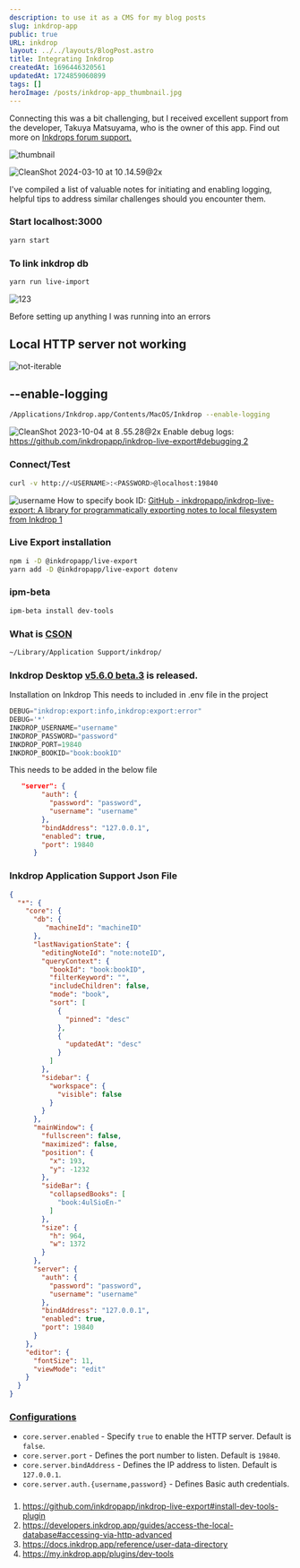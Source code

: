 ```yaml
---
description: to use it as a CMS for my blog posts
slug: inkdrop-app
public: true
URL: inkdrop
layout: ../../layouts/BlogPost.astro
title: Integrating Inkdrop
createdAt: 1696446320561
updatedAt: 1724859060899
tags: []
heroImage: /posts/inkdrop-app_thumbnail.jpg
---
```


Connecting this was a bit challenging, but I received excellent support from the developer, Takuya Matsuyama, who is the owner of this app. Find out more on [Inkdrops forum support.](https://forum.inkdrop.app/t/impossible-to-connect-live-export/4147/3)

![thumbnail](/posts/inkdrop-app_thumbnail.png)

![CleanShot 2024-03-10 at 10 .14.59@2x](/posts/inkdrop-app_clean-shot-2024-03-10-at-10-14-59-2-x.jpg)


I've compiled a list of valuable notes for initiating and enabling logging, helpful tips to address similar challenges should you encounter them.

### Start localhost:3000
```zsh
yarn start 
```

### To link inkdrop db
```zsh
yarn run live-import
```

![123](/posts/inkdrop-app_123.gif)


Before setting up anything I was running into an errors

## Local HTTP server not working
![not-iterable](/posts/inkdrop-app_not-iterable.png)

## --enable-logging 
```zsh
/Applications/Inkdrop.app/Contents/MacOS/Inkdrop --enable-logging
```

![CleanShot 2023-10-04 at 8 .55.28@2x](/posts/inkdrop-app_clean-shot-2023-10-04-at-8-55-28-2-x.png)
Enable debug logs: [https://github.com/inkdropapp/inkdrop-live-export#debugging 2](https://github.com/inkdropapp/inkdrop-live-export#debugging)


### Connect/Test
```zsh
curl -v http://<USERNAME>:<PASSWORD>@localhost:19840
```

![username](/posts/inkdrop-app_username.png)
How to specify book ID: [GitHub - inkdropapp/inkdrop-live-export: A library for programmatically exporting notes to local filesystem from Inkdrop 1](https://github.com/inkdropapp/inkdrop-live-export#install-dev-tools-plugin)


### Live Export installation
```zsh
npm i -D @inkdropapp/live-export
yarn add -D @inkdropapp/live-export dotenv
```

### ipm-beta
```zsh
ipm-beta install dev-tools
```

### What is [CSON](https://github.com/bevry/cson#what-is-cson)
```zsh
~/Library/Application Support/inkdrop/
```

### Inkdrop Desktop [v5.6.0 beta.3](https://forum.inkdrop.app/t/inkdrop-desktop-v5-6-0-beta-3/4195) is released.


Installation on Inkdrop
This needs to included in .env file in the project

```js
DEBUG="inkdrop:export:info,inkdrop:export:error"
DEBUG='*'
INKDROP_USERNAME="username"
INKDROP_PASSWORD="password"
INKDROP_PORT=19840
INKDROP_BOOKID="book:bookID"
```

This needs to be added in the below file
```json
   "server": {
        "auth": {
          "password": "password",
          "username": "username"
        },
        "bindAddress": "127.0.0.1",
        "enabled": true,
        "port": 19840
      }
```

### Inkdrop Application Support Json File
```json
{
  "*": {
    "core": {
      "db": {
         "machineId": "machineID"
      },
      "lastNavigationState": {
        "editingNoteId": "note:noteID",
        "queryContext": {
          "bookId": "book:bookID",
          "filterKeyword": "",
          "includeChildren": false,
          "mode": "book",
          "sort": [
            {
              "pinned": "desc"
            },
            {
              "updatedAt": "desc"
            }
          ]
        },
        "sidebar": {
          "workspace": {
            "visible": false
          }
        }
      },
      "mainWindow": {
        "fullscreen": false,
        "maximized": false,
        "position": {
          "x": 193,
          "y": -1232
        },
        "sideBar": {
          "collapsedBooks": [
            "book:4ulSioEn-"
          ]
        },
        "size": {
          "h": 964,
          "w": 1372
        }
      },
      "server": {
        "auth": {
          "password": "password",
          "username": "username"
        },
        "bindAddress": "127.0.0.1",
        "enabled": true,
        "port": 19840
      }
    },
    "editor": {
      "fontSize": 11,
      "viewMode": "edit"
    }
  }
}

```

### [Configurations](https://developers.inkdrop.app/guides/access-the-local-database#configurations)

- `core.server.enabled` - Specify `true` to enable the HTTP server. Default is `false`.
- `core.server.port` - Defines the port number to listen. Default is `19840`.
- `core.server.bindAddress` - Defines the IP address to listen. Default is `127.0.0.1`.
- `core.server.auth.{username,password}` - Defines Basic auth credentials.

###

1. <https://github.com/inkdropapp/inkdrop-live-export#install-dev-tools-plugin>
2. <https://developers.inkdrop.app/guides/access-the-local-database#accessing-via-http-advanced>
3. <https://docs.inkdrop.app/reference/user-data-directory>
4. <https://my.inkdrop.app/plugins/dev-tools>
